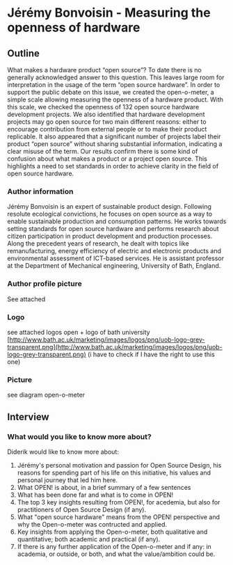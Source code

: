 # Jérémy Bonvoisin - Measuring the openness of hardware

## Outline

What makes a hardware product “open source”? To date there is no generally acknowledged answer to this question. This leaves large room for interpretation in the usage of the term “open source hardware”. In order to support the public debate on this issue, we created the open-o-meter, a simple scale allowing measuring the openness of a hardware product. With this scale, we checked the openness of 132 open source hardware development projects. We also identified that hardware development projects may go open source for two main different reasons: either to encourage contribution from external people or to make their product replicable. It also appeared that a significant number of projects label their product “open source” without sharing substantial information, indicating a clear misuse of the term. Our results confirm there is some kind of confusion about what makes a product or a project open source. This highlights a need to set standards in order to achieve clarity in the field of open source hardware.

### Author information

Jérémy Bonvoisin is an expert of sustainable product design. Following resolute ecological convictions, he focuses on open source as a way to enable sustainable production and consumption patterns. He works towards setting standards for open source hardware and performs research about citizen participation in product development and production processes. Along the precedent years of research, he dealt with topics like remanufacturing, energy efficiency of electric and electronic products and environmental assessment of ICT-based services. He is assistant professor at the Department of Mechanical engineering, University of Bath, England.

### Author profile picture

See attached

### Logo

see attached logos open + logo of bath university [http://www.bath.ac.uk/marketing/images/logos/png/uob-logo-grey-transparent.png](http://www.bath.ac.uk/marketing/images/logos/png/uob-logo-grey-transparent.png) \(i have to check if I have the right to use this one\)

### Picture

see diagram open-o-meter

## Interview

### What would you like to know more about?

Diderik would like to know more about:

1. Jérémy's personal motivation and passion for Open Source Design, his reasons for spending part of his life on this initiative, his values and personal journey that led him here.
2. What OPEN! is about, in a brief summary of a few sentences 
3. What has been done far and what is to come in OPEN!
4. The top 3 key insights resulting from OPEN!, for acedemia, but also for practitioners of Open Source Design \(if any\).
5. What "open source hardware" means from the OPEN! perspective and why the Open-o-meter was contructed and applied.
6. Key insights from applying the Open-o-meter, both qualitative and quantitative; both academic and practical \(if any\).
7. If there is any further application of the Open-o-meter and if any: in academia, or outside, or both, and what the value/ambition could be.



